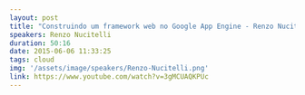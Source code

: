 ```yaml
---
layout: post
title: "Construindo um framework web no Google App Engine - Renzo Nucitelli"
speakers: Renzo Nucitelli
duration: 50:16
date: 2015-06-06 11:33:25
tags: cloud
img: '/assets/image/speakers/Renzo-Nucitelli.png'
link: https://www.youtube.com/watch?v=3gMCUAQKPUc
---
```

